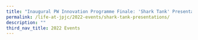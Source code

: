 ```yaml
---
title: "Inaugural PW Innovation Programme Finale: 'Shark Tank' Presentations"
permalink: /life-at-jpjc/2022-events/shark-tank-presentations/
description: ""
third_nav_title: 2022 Events
---
```

